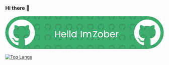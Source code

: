 ### Hi there 👋

![Header](github-header-image.png)

[![Top Langs](https://github-readme-stats.vercel.app/api/top-langs/?username=Zobercito)](https://github.com/Zobercito/github-readme-stats)
